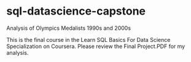 # sql-datascience-capstone
Analysis of Olympics Medalists 1990s and 2000s


This is the final course in the Learn SQL Basics For Data Science Specialization on Coursera. Please review the Final Project.PDF for my analysis.
